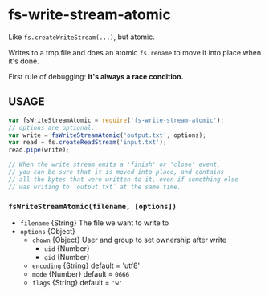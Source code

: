 # fs-write-stream-atomic

Like `fs.createWriteStream(...)`, but atomic.

Writes to a tmp file and does an atomic `fs.rename` to move it into
place when it's done.

First rule of debugging: **It's always a race condition.**

## USAGE

```javascript
var fsWriteStreamAtomic = require('fs-write-stream-atomic');
// options are optional.
var write = fsWriteStreamAtomic('output.txt', options);
var read = fs.createReadStream('input.txt');
read.pipe(write);

// When the write stream emits a 'finish' or 'close' event,
// you can be sure that it is moved into place, and contains
// all the bytes that were written to it, even if something else
// was writing to `output.txt` at the same time.
```

### `fsWriteStreamAtomic(filename, [options])`

- `filename` {String} The file we want to write to
- `options` {Object}
  - `chown` {Object} User and group to set ownership after write
    - `uid` {Number}
    - `gid` {Number}
  - `encoding` {String} default = 'utf8'
  - `mode` {Number} default = `0666`
  - `flags` {String} default = `'w'`
